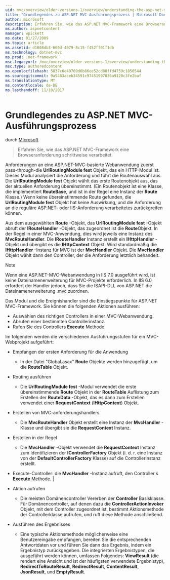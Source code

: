 ```yaml
---
uid: mvc/overview/older-versions-1/overview/understanding-the-asp-net-mvc-execution-process
title: "Grundlegendes zu ASP.NET MVC-Ausführungsprozess | Microsoft Docs"
author: microsoft
description: Erfahren Sie, wie das ASP.NET MVC-Framework eine Browseranforderung schrittweise verarbeitet.
ms.author: aspnetcontent
manager: wpickett
ms.date: 01/27/2009
ms.topic: article
ms.assetid: d1608db3-660d-4079-8c15-f452ff01f1db
ms.technology: dotnet-mvc
ms.prod: .net-framework
msc.legacyurl: /mvc/overview/older-versions-1/overview/understanding-the-asp-net-mvc-execution-process
msc.type: authoredcontent
ms.openlocfilehash: 5837c6e49709d6b86ee52cd88ffd4759c1850544
ms.sourcegitcommit: 9a9483aceb34591c97451997036a9120c3fe2baf
ms.translationtype: MT
ms.contentlocale: de-DE
ms.lasthandoff: 11/10/2017
---
```

<a name="understanding-the-aspnet-mvc-execution-process"></a>Grundlegendes zu ASP.NET MVC-Ausführungsprozess
====================
durch [Microsoft](https://github.com/microsoft)

> Erfahren Sie, wie das ASP.NET MVC-Framework eine Browseranforderung schrittweise verarbeitet.


Anforderungen an eine ASP.NET-MVC-basierte Webanwendung zuerst pass-through-die **UrlRoutingModule fest** Objekt, das ein HTTP-Modul ist. Dieses Modul analysiert die Anforderung und führt die Routenauswahl aus. Die **UrlRoutingModule fest** Objekt wählt das erste Routenobjekt aus, das der aktuellen Anforderung übereinstimmt. (Ein Routenobjekt ist eine Klasse, die implementiert **RouteBase**, und ist in der Regel eine Instanz der **Route** Klasse.) Wenn keine übereinstimmende Route gefunden, die **UrlRoutingModule fest** Objekt hat keine Auswirkung, und die Anforderung an die reguläre ASP.NET- oder IIS-Anforderung verarbeitetes zurückgreifen können.

Aus dem ausgewählten **Route** -Objekt, das **UrlRoutingModule fest** -Objekt abruft der **IRouteHandler** -Objekt, das zugeordnet ist die **Route**Objekt. In der Regel in einer MVC-Anwendung, dies wird jeweils eine Instanz des **MvcRouteHandler**. Die **IRouteHandler** Instanz erstellt ein **IHttpHandler** -Objekt und übergibt es die **IHttpContext** Objekt. Wird standardmäßig die **IHttpHandler** -Instanz für MVC ist der **MvcHandler** Objekt. Die **MvcHandler** Objekt wählt dann den Controller, der die Anforderung letztlich behandelt.

> [!NOTE]
> Wenn eine ASP.NET-MVC-Webanwendung in IIS 7.0 ausgeführt wird, ist keine Dateinamenerweiterung für MVC-Projekte erforderlich. In IIS 6.0 erfordert der Handler jedoch, dass Sie die ISAPI-DLL von ASP.NET die Dateinamenerweiterung .mvc zuordnen.


Das Modul und die Ereignishandler sind die Einstiegspunkte für ASP.NET MVC-Framework. Sie können die folgenden Aktionen ausführen:

- Auswählen des richtigen Controllers in einer MVC-Webanwendung.
- Abrufen einer bestimmten Controllerinstanz.
- Rufen Sie des Controllers **Execute** Methode.

Im folgenden werden die verschiedenen Ausführungsstufen für ein MVC-Webprojekt aufgeführt:

- Empfangen der ersten Anforderung für die Anwendung 

    - In der Datei "Global.asax" **Route** Objekte werden hinzugefügt, um die **RouteTable** Objekt.
- Routing ausführen 

    - Die **UrlRoutingModule fest** -Modul verwendet die erste übereinstimmende **Route** Objekt in der **RouteTable** Auflistung zum Erstellen der **RouteData** -Objekt, das es dann zum Erstellen verwendet einer **RequestContext** (**IHttpContext**) Objekt.
- Erstellen von MVC-anforderungshandlers 

    - Die **MvcRouteHandler** Objekt erstellt eine Instanz der **MvcHandler** -Klasse und übergibt sie die **RequestContext** Instanz.
- Erstellen in der Regel 

    - Die **MvcHandler** -Objekt verwendet die **RequestContext** Instanz zum Identifizieren der **IControllerFactory** Objekt (i. d. r. eine Instanz von der  **DefaultControllerFactory** Klasse) auf die Controllerinstanz erstellt.
- Execute-Controller: die **MvcHandler** -Instanz aufruft, den Controller s **Execute** Methode. |
- Aktion aufrufen 

    - Die meisten Domänencontroller Vererben der **Controller** Basisklasse. Für Domänencontroller, auf denen dazu die **ControllerActionInvoker** Objekt, mit dem Controller zugeordnet ist, bestimmt Aktionsmethode der Controllerklasse aufrufen, und ruft diese Methode anschließend.
- Ausführen des Ergebnisses 

    - Eine typische Aktionsmethode möglicherweise eine Benutzereingabe empfangen, bereiten Sie die entsprechenden Antwortdaten vor und führen Sie dann das Ergebnis, indem ein Ergebnistyp zurückgegeben. Die integrierten Ergebnistypen, die ausgeführt werden können, umfassen Folgendes: **ViewResult** (die rendert eine Ansicht und ist der häufigsten verwendete Ergebnistyp), **RedirectToRouteResult**,  **RedirectResult**, **ContentResult**, **JsonResult**, und **EmptyResult**.
